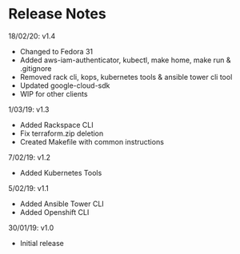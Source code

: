 # Release Notes

18/02/20: v1.4

* Changed to Fedora 31
* Added aws-iam-authenticator, kubectl, make home, make run & .gitignore
* Removed rack cli, kops, kubernetes tools & ansible tower cli tool
* Updated google-cloud-sdk
* WIP for other clients

1/03/19: v1.3

* Added Rackspace CLI
* Fix terraform.zip deletion
* Created Makefile with common instructions

7/02/19: v1.2

* Added Kubernetes Tools

5/02/19: v1.1

* Added Ansible Tower CLI
* Added Openshift CLI

30/01/19: v1.0

* Initial release
